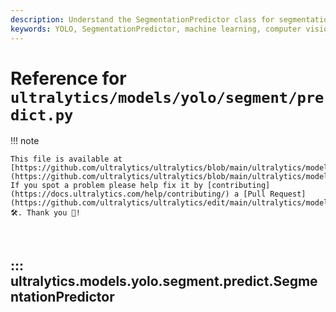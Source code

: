 ```yaml
---
description: Understand the SegmentationPredictor class for segmentation-based predictions using YOLO. Learn more about its implementation and example usage.
keywords: YOLO, SegmentationPredictor, machine learning, computer vision, object detection, Ultralytics, prediction, model, non-max suppression
---
```


# Reference for `ultralytics/models/yolo/segment/predict.py`

!!! note

    This file is available at [https://github.com/ultralytics/ultralytics/blob/main/ultralytics/models/yolo/segment/predict.py](https://github.com/ultralytics/ultralytics/blob/main/ultralytics/models/yolo/segment/predict.py). If you spot a problem please help fix it by [contributing](https://docs.ultralytics.com/help/contributing/) a [Pull Request](https://github.com/ultralytics/ultralytics/edit/main/ultralytics/models/yolo/segment/predict.py) 🛠️. Thank you 🙏!

<br>

## ::: ultralytics.models.yolo.segment.predict.SegmentationPredictor

<br><br>
